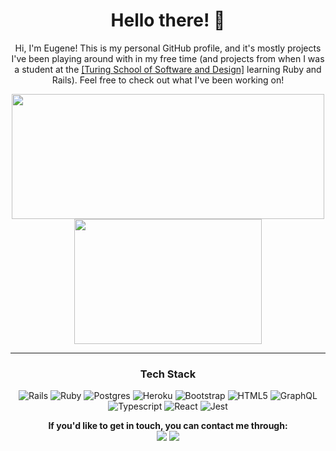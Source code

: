 
  <h1 align=center>Hello there! 👋 </h1>
  <p align=center>Hi, I'm Eugene! This is my personal GitHub profile, and it's mostly projects I've been playing around with in my free time (and projects from when I was a student at the <a href="https://turing.io/?gclid=CjwKCAjwwab7BRBAEiwAapqpTDUspl8rVnlnBCJzssYDp6g5CVOrBz541kbGuO3dYmrhpycfwAB0mBoCp9AQAvD_BwE">[Turing School of Software and Design]</a> learning Ruby and Rails). Feel free to check out what I've been working on!</p>
  <!-- [![Eugene's github stats](https://github-readme-stats.vercel.app/api?username=ETBassist)](https://github.com/ETBassist/github-readme-stats) -->

  <div align="center">
    <a href="https://github.com/ETBassist/github-readme-stats">
      <img align="center" src="https://github-readme-stats.vercel.app/api?username=ETBassist&show_icons=true&theme=tokyonight" height="200" width="500"/>
    </a>
    <a href="https://github.com/ETBassist/github-readme-stats">
      <img align="center" src="https://github-readme-stats.vercel.app/api/top-langs/?username=ETBassist&theme=tokyonight" height="200" width="300"/>
    </a>
  </div>

  <hr>
  <h3 align="center">Tech Stack</h3>
  
  <p align="center">
    <img alt="Rails" src="https://img.shields.io/badge/rails%20-%23CC0000.svg?&style=for-the-badge&logo=ruby-on-rails&logoColor=white"/>
    <img alt="Ruby" src="https://img.shields.io/badge/ruby-%23CC342D.svg?&style=for-the-badge&logo=ruby&logoColor=white"/>
    <img alt="Postgres" src ="https://img.shields.io/badge/postgres-%23316192.svg?&style=for-the-badge&logo=postgresql&logoColor=white"/>
    <img alt="Heroku" src="https://img.shields.io/badge/heroku%20-%23430098.svg?&style=for-the-badge&logo=heroku&logoColor=white"/>
    <img alt="Bootstrap" src="https://img.shields.io/badge/bootstrap%20-%23563D7C.svg?&style=for-the-badge&logo=bootstrap&logoColor=white"/>
    <img alt="HTML5" src="https://img.shields.io/badge/html5%20-%23E34F26.svg?&style=for-the-badge&logo=html5&logoColor=white"/>
    <img alt="GraphQL" src="https://img.shields.io/badge/-GraphQL-E10098?style=for-the-badge&logo=graphql"/>
    <img alt="Typescript" src="https://img.shields.io/badge/TypeScript-007ACC?style=for-the-badge&logo=typescript&logoColor=white"/>
    <img alt="React" src="https://img.shields.io/badge/React-20232A?style=for-the-badge&logo=react&logoColor=61DAFB"/>
    <img alt="Jest" src="https://img.shields.io/badge/Jest-C21325?style=for-the-badge&logo=jest&logoColor=white"/>
  </p>
  
  <p align=center>
    <strong>If you'd like to get in touch, you can contact me through:<strong> <br>
    <a href="https://www.linkedin.com/in/eugene-theriault/"><img src="https://img.shields.io/badge/LinkedIn-0077B5?style=for-the-badge&logo=linkedin&logoColor=white" /></a>  
    <a href="mailto:hybridbassist@gmail.com"><img src="https://img.shields.io/badge/Gmail-D14836?style=for-the-badge&logo=gmail&logoColor=white" /></a>
  </p>

  <!--
  **ETBassist/ETBassist** is a ✨ _special_ ✨ repository because its `README.md` (this file) appears on your GitHub profile.

  Here are some ideas to get you started:

  - 🔭 I’m currently working on ...
  - 🌱 I’m currently learning ...
  - 👯 I’m looking to collaborate on ...
  - 🤔 I’m looking for help with ...
  - 💬 Ask me about ...
  - 📫 How to reach me: ...
  - 😄 Pronouns: ...
  - ⚡ Fun fact: ...
  -->
